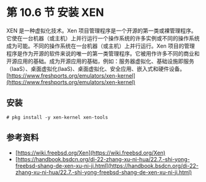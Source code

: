# 第 10.6 节 安装 XEN

XEN 是一种虚拟化技术。Xen 项目管理程序是一个开源的第一类或裸管理程序。它使在一台机器（或主机）上并行运行一个操作系统的许多实例或不同的操作系统成为可能。不同的操作系统在一台机器（或主机）上并行运行。Xen 项目的管理程序是作为开源的软件来说的唯一的第一类管理程序。它被用作许多不同的商业和开源应用的基础。成为开源应用的基础，例如：服务器虚拟化、基础设施即服务（IaaS）、桌面虚拟化(IaaS)、桌面虚拟化、安全应用、嵌入式和硬件设备。[https://www.freshports.org/emulators/xen-kernel](https://www.freshports.org/emulators/xen-kernel)

## 安装

```
# pkg install -y xen-kernel xen-tools
```

## 参考资料

- [https://wiki.freebsd.org/Xen](https://wiki.freebsd.org/Xen)
- [https://handbook.bsdcn.org/di-22-zhang-xu-ni-hua/22.7.-shi-yong-freebsd-shang-de-xen-xu-ni-ji.html](https://handbook.bsdcn.org/di-22-zhang-xu-ni-hua/22.7.-shi-yong-freebsd-shang-de-xen-xu-ni-ji.html)